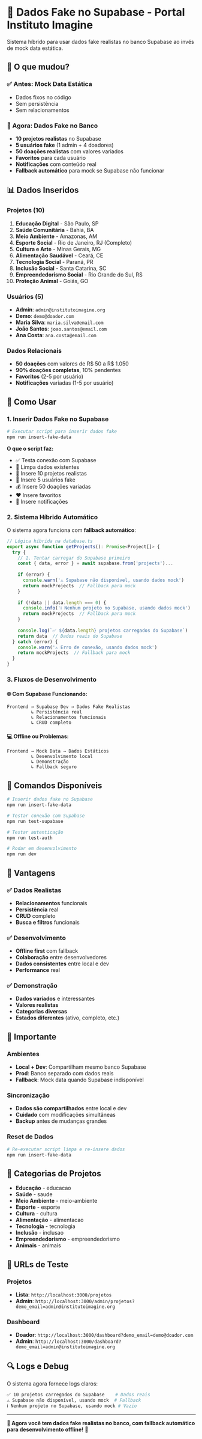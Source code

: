 # 🎯 Dados Fake no Supabase - Portal Instituto Imagine

Sistema híbrido para usar dados fake realistas no banco Supabase ao invés de mock data estática.

## 🎉 **O que mudou?**

### **✅ Antes: Mock Data Estática**
- Dados fixos no código
- Sem persistência
- Sem relacionamentos

### **🚀 Agora: Dados Fake no Banco**
- **10 projetos realistas** no Supabase
- **5 usuários fake** (1 admin + 4 doadores)
- **50 doações realistas** com valores variados
- **Favoritos** para cada usuário
- **Notificações** com conteúdo real
- **Fallback automático** para mock se Supabase não funcionar

## 📊 **Dados Inseridos**

### **Projetos (10)**
1. **Educação Digital** - São Paulo, SP
2. **Saúde Comunitária** - Bahia, BA
3. **Meio Ambiente** - Amazonas, AM
4. **Esporte Social** - Rio de Janeiro, RJ (Completo)
5. **Cultura e Arte** - Minas Gerais, MG
6. **Alimentação Saudável** - Ceará, CE
7. **Tecnologia Social** - Paraná, PR
8. **Inclusão Social** - Santa Catarina, SC
9. **Empreendedorismo Social** - Rio Grande do Sul, RS
10. **Proteção Animal** - Goiás, GO

### **Usuários (5)**
- **Admin**: `admin@institutoimagine.org`
- **Demo**: `demo@doador.com`
- **Maria Silva**: `maria.silva@email.com`
- **João Santos**: `joao.santos@email.com`
- **Ana Costa**: `ana.costa@email.com`

### **Dados Relacionais**
- **50 doações** com valores de R$ 50 a R$ 1.050
- **90% doações completas**, 10% pendentes
- **Favoritos** (2-5 por usuário)
- **Notificações** variadas (1-5 por usuário)

## 🚀 **Como Usar**

### **1. Inserir Dados Fake no Supabase**

```bash
# Executar script para inserir dados fake
npm run insert-fake-data
```

**O que o script faz:**
- ✅ Testa conexão com Supabase
- 🧹 Limpa dados existentes
- 📝 Insere 10 projetos realistas
- 👥 Insere 5 usuários fake
- 💰 Insere 50 doações variadas
- ❤️ Insere favoritos
- 🔔 Insere notificações

### **2. Sistema Híbrido Automático**

O sistema agora funciona com **fallback automático**:

```typescript
// Lógica híbrida na database.ts
export async function getProjects(): Promise<Project[]> {
  try {
    // 1. Tentar carregar do Supabase primeiro
    const { data, error } = await supabase.from('projects')...
    
    if (error) {
      console.warn('⚠️ Supabase não disponível, usando dados mock')
      return mockProjects  // Fallback para mock
    }
    
    if (!data || data.length === 0) {
      console.info('ℹ️ Nenhum projeto no Supabase, usando dados mock')
      return mockProjects  // Fallback para mock
    }
    
    console.log(`✅ ${data.length} projetos carregados do Supabase`)
    return data  // Dados reais do Supabase
  } catch (error) {
    console.warn('⚠️ Erro de conexão, usando dados mock')
    return mockProjects  // Fallback para mock
  }
}
```

### **3. Fluxos de Desenvolvimento**

#### **🌐 Com Supabase Funcionando:**
```
Frontend → Supabase Dev → Dados Fake Realistas
         ↳ Persistência real
         ↳ Relacionamentos funcionais
         ↳ CRUD completo
```

#### **💻 Offline ou Problemas:**
```
Frontend → Mock Data → Dados Estáticos
         ↳ Desenvolvimento local
         ↳ Demonstração
         ↳ Fallback seguro
```

## 🔧 **Comandos Disponíveis**

```bash
# Inserir dados fake no Supabase
npm run insert-fake-data

# Testar conexão com Supabase
npm run test-supabase

# Testar autenticação
npm run test-auth

# Rodar em desenvolvimento
npm run dev
```

## 🎯 **Vantagens**

### **✅ Dados Realistas**
- **Relacionamentos** funcionais
- **Persistência** real
- **CRUD** completo
- **Busca e filtros** funcionais

### **✅ Desenvolvimento**
- **Offline first** com fallback
- **Colaboração** entre desenvolvedores
- **Dados consistentes** entre local e dev
- **Performance** real

### **✅ Demonstração**
- **Dados variados** e interessantes
- **Valores realistas** 
- **Categorias diversas**
- **Estados diferentes** (ativo, completo, etc.)

## 🚨 **Importante**

### **Ambientes**
- **Local + Dev**: Compartilham mesmo banco Supabase
- **Prod**: Banco separado com dados reais
- **Fallback**: Mock data quando Supabase indisponível

### **Sincronização**
- **Dados são compartilhados** entre local e dev
- **Cuidado** com modificações simultâneas
- **Backup** antes de mudanças grandes

### **Reset de Dados**
```bash
# Re-executar script limpa e re-insere dados
npm run insert-fake-data
```

## 🎨 **Categorias de Projetos**

- **Educação** - educacao
- **Saúde** - saude  
- **Meio Ambiente** - meio-ambiente
- **Esporte** - esporte
- **Cultura** - cultura
- **Alimentação** - alimentacao
- **Tecnologia** - tecnologia
- **Inclusão** - inclusao
- **Empreendedorismo** - empreendedorismo
- **Animais** - animais

## 📱 **URLs de Teste**

### **Projetos**
- **Lista**: `http://localhost:3000/projetos`
- **Admin**: `http://localhost:3000/admin/projetos?demo_email=admin@institutoimagine.org`

### **Dashboard**
- **Doador**: `http://localhost:3000/dashboard?demo_email=demo@doador.com`
- **Admin**: `http://localhost:3000/dashboard?demo_email=admin@institutoimagine.org`

## 🔍 **Logs e Debug**

O sistema agora fornece logs claros:

```bash
✅ 10 projetos carregados do Supabase    # Dados reais
⚠️ Supabase não disponível, usando mock  # Fallback
ℹ️ Nenhum projeto no Supabase, usando mock # Vazio
```

---

**🎯 Agora você tem dados fake realistas no banco, com fallback automático para desenvolvimento offline!** 🚀
